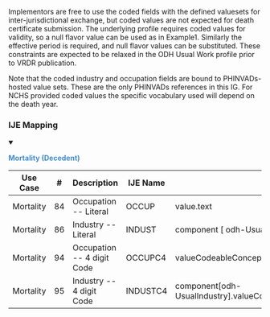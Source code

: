 Implementors are free to use the coded fields with the defined valuesets for inter-jurisdictional exchange,
  but coded values are not expected for death certificate submission. The underlying profile requires coded
  values for validity, so a null flavor value can be used as in Example1. Similarly the effective period is required,
  and null flavor values can be substituted.  These constraints are expected to be relaxed in the ODH Usual Work profile prior
  to VRDR publication.

  Note that the coded industry and occupation fields are bound to PHINVADs-hosted value sets.  These are the only PHINVADs
  references in this IG.  For NCHS provided coded values the specific vocabulary used will depend on the death year.
### IJE Mapping

<style>
 .context-menu {cursor: context-menu; color: #438bca;}
 .context-menu:hover {opacity: 0.5;}
</style>
<details open>

<summary>

<strong class='context-menu'> Mortality (Decedent) </strong>

</summary>
<table class='grid'>
<thead>
  <tr>
    <th style='text-align: center'><strong>Use Case</strong></th>
    <th><strong>#</strong></th>
    <th><strong>Description</strong></th>
    <th><strong>IJE Name</strong></th>
    <th><strong>Field</strong></th>
    <th><strong>Type</strong></th>
    <th><strong>Value Set/Comments</strong></th>
  </tr>
</thead>
<tbody>
<tr>
  <td style='text-align: center'>Mortality</td>
  <td>84</td>
  <td>Occupation -- Literal </td>
  <td>OCCUP</td>
  <td>value.text</td>
  <td>string(40)</td>
  <td>-</td>
</tr>
<tr>
  <td style='text-align: center'>Mortality</td>
  <td>86</td>
  <td>Industry -- Literal </td>
  <td>INDUST</td>
  <td>component [ odh-UsualIndustry	].value.text</td>
  <td>string(40)</td>
  <td>-</td>
</tr>
<tr>
  <td style='text-align: center'>Mortality</td>
  <td>94</td>
  <td>Occupation -- 4 digit Code </td>
  <td>OCCUPC4</td>
  <td>valueCodeableConcept.coding[occupationCDCCensus2018] </td>
  <td>codeable</td>
  <td><a href='https://phinvads.cdc.gov/vads/ViewValueSet.action?oid=2.16.840.1.114222.4.11.8065'>PHVS_Occupation_CDC_Census2018VS</a></td>
</tr>
<tr>
  <td style='text-align: center'>Mortality</td>
  <td>95</td>
  <td>Industry -- 4 digit Code</td>
  <td>INDUSTC4</td>
  <td>component[odh-UsualIndustry].valueCodeableConcept.coding[industryCDCCensus2018] </td>
  <td>codeable</td>
  <td><a href='https://phinvads.cdc.gov/vads/ViewValueSet.action?oid=2.16.840.1.114222.4.11.8066'>PHVS_Industry_CDC_Census2018VS</a></td>
</tr>

</tbody>
</table>

</details>
<p></p>

